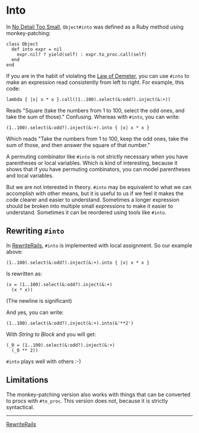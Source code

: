 Into
===

In [No Detail Too Small](http://weblog.raganwald.com/2008/01/no-detail-too-small.html), `Object#into` was defined as a Ruby method using monkey-patching:

    class Object
      def into expr = nil
        expr.nil? ? yield(self) : expr.to_proc.call(self)
      end
    end

If you are in the habit of violating the [Law of Demeter](http://en.wikipedia.org/wiki/Law_of_Demeter), you can use `#into` to make an expression read consistently from left to right. For example, this code:

    lambda { |x| x * x }.call((1..100).select(&:odd?).inject(&:+))
	
Reads "Square (take the numbers from 1 to 100, select the odd ones, and take the sum of those)." Confusing. Whereas with `#into`, you can write:

    (1..100).select(&:odd?).inject(&:+).into { |x| x * x }

Which reads "Take the numbers from 1 to 100, keep the odd ones, take the sum of those, and then answer the square of that number."

A permuting combinator like `#into` is not strictly necessary when you have parentheses or local variables. Which is kind of interesting, because it shows that if you have permuting combinators, you can model parentheses and local variables.

But we are not interested in theory. `#into` may be equivalent to what we can accomplish with other means, but it is useful to us if we feel it makes the code clearer and easier to understand. Sometimes a longer expression should be broken into multiple small expressions to make it easier to understand. Sometimes it can be reordered using tools like `#into`.

Rewriting `#into`
---

In [RewriteRails](http://github.com/raganwald-deprecated/rewrite_rails "raganwald's rewrite_rails at master - GitHub"), `#into` is implemented with local assignment. So our example above:

    (1..100).select(&:odd?).inject(&:+).into { |x| x * x }
  
Is rewritten as:

    (x = (1..100).select(&:odd?).inject(&:+)
      (x * x))

(The newline is significant)

And yes, you can write:

    (1..100).select(&:odd?).inject(&:+).into(&'**2')

With *String to Block* and you will get:

    (_0 = (1..100).select(&:odd?).inject(&:+)
      (_0 ** 2))

`#into` plays well with others :-)

Limitations
---

The monkey-patching version also works with things that can be converted to procs with `#to_proc`. This version does not, because it is strictly syntactical.

---

[RewriteRails](http://github.com/raganwald-deprecated/rewrite_rails/tree/master#readme)